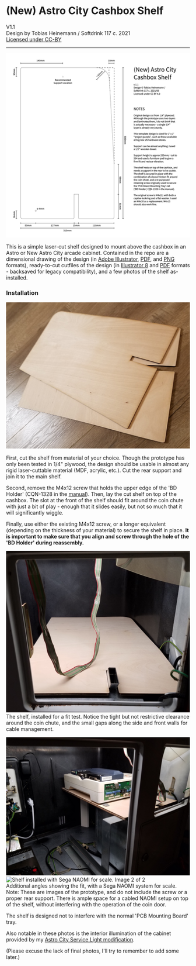 # (New) Astro City Cashbox Shelf

V1.1   
Design by Tobias Heinemann / Softdrink 117 c. 2021  
[Licensed under CC-BY](./LICENSE)

-----

![Dimensional drawing of the shelf](./dimensional_drawing/AstroCity_Shelf_V1-1_Dimensions.png)

This is a simple laser-cut shelf designed to mount above the cashbox in an Astro or New Astro City arcade cabinet. Contained in the repo are a dimensional drawing of the design (in [Adobe Illustrator](./dimensional_drawing/AstroCity_Shelf_V1-1_Dimensions.ai), [PDF](./dimensional_drawing/AstroCity_Shelf_V1-1_Dimensions_copy.pdf), and [PNG](./dimensional_drawing/AstroCity_Shelf_V1-1_Dimensions.png) formats), ready-to-cut cutfiles of the design (in [Illustrator 8](./cutfile/AstroCity_Shelf_V1-1_CUTFILE.ai) and [PDF](./cutfile/AstroCity_Shelf_V1-1_CUTFILE_copy.pdf) formats - backsaved for legacy compatibility), and a few photos of the shelf as-installed.



### Installation

![Cut plywood shelves](./photos/layers.jpg)

First, cut the shelf from material of your choice. Though the prototype has only been tested in 1/4" plywood, the design should be usable in almost any rigid laser-cuttable material (MDF, acrylic, etc.). Cut the rear support and join it to the main shelf.

Second, remove the M4x12 screw that holds the upper edge of the 'BD Holder' (CQN-1328 in the [manual](https://wiki.arcadeotaku.com/w/File:Sega_New_Astro_City_Manual.pdf)). Then, lay the cut shelf on top of the cashbox. The slot at the front of the shelf should fit around the coin chute with just a bit of play - enough that it slides easily, but not so much that it will significantly wiggle.

Finally, use either the existing M4x12 screw, or a longer equivalent (depending on the thickness of your material) to secure the shelf in place. **It is important to make sure that you align and screw through the hole of the 'BD Holder' during reassembly.**

![Fit test image of the installed shelf](./photos/fitTest1.jpg)  
The shelf, installed for a fit test. Notice the tight but not restrictive clearance around the coin chute, and the small gaps along the side and front walls for cable management.

![Shelf installed with Sega NAOMI for scale. Image 1 of 2](./photos/fitTestNaomi1.jpg)  
![Shelf installed with Sega NAOMI for scale. Image 2 of 2](./photos/fitTestNaomi2.jpg)  
Additional angles showing the fit, with a Sega NAOMI system for scale. Note: These are images of the prototype, and do not include the screw or a proper rear support. There is ample space for a cabled NAOMI setup on top of the shelf, without interfering with the operation of the coin door.

The shelf is designed not to interfere with the normal 'PCB Mounting Board' tray.

Also notable in these photos is the interior illumination of the cabinet provided by my [Astro City Service Light modification](https://github.com/Softdrink117/new-astro-city-service-light-brackets).

(Please excuse the lack of final photos, I'll try to remember to add some later.)

